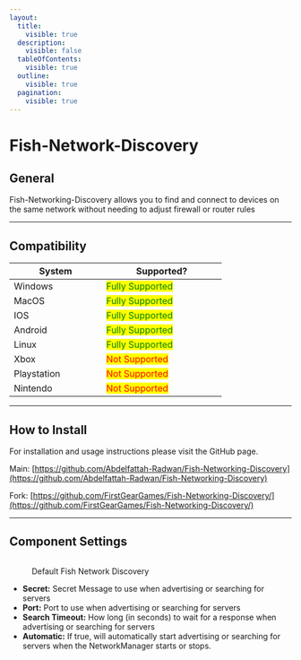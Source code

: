 ```yaml
---
layout:
  title:
    visible: true
  description:
    visible: false
  tableOfContents:
    visible: true
  outline:
    visible: true
  pagination:
    visible: true
---
```


# Fish-Network-Discovery

## General

Fish-Networking-Discovery allows you to find and connect to devices on the same network without needing to adjust firewall or router rules

***

## Compatibility

<table data-full-width="false"><thead><tr><th width="149">System</th><th width="198">Supported? </th></tr></thead><tbody><tr><td>Windows</td><td><mark style="color:green;">Fully Supported</mark></td></tr><tr><td>MacOS</td><td><mark style="color:green;">Fully Supported</mark></td></tr><tr><td>IOS</td><td><mark style="color:green;">Fully Supported</mark></td></tr><tr><td>Android</td><td><mark style="color:green;">Fully Supported</mark></td></tr><tr><td>Linux</td><td><mark style="color:green;">Fully Supported</mark></td></tr><tr><td>Xbox</td><td><mark style="color:red;">Not Supported</mark></td></tr><tr><td>Playstation</td><td><mark style="color:red;">Not Supported</mark></td></tr><tr><td>Nintendo</td><td><mark style="color:red;">Not Supported</mark></td></tr></tbody></table>

***

## How to Install

For installation and usage instructions please visit the GitHub page.

Main: [https://github.com/Abdelfattah-Radwan/Fish-Networking-Discovery](https://github.com/Abdelfattah-Radwan/Fish-Networking-Discovery)

Fork: [https://github.com/FirstGearGames/Fish-Networking-Discovery/](https://github.com/FirstGearGames/Fish-Networking-Discovery/)

***

## Component Settings

<figure><img src="../../../.gitbook/assets/network-discovery-component.png" alt=""><figcaption><p>Default Fish Network Discovery</p></figcaption></figure>

* **Secret:** Secret Message to use when advertising or searching for servers
* **Port:** Port to use when advertising or searching for servers
* **Search Timeout:** How long (in seconds) to wait for a response when advertising or searching for servers
* **Automatic:** If true, will automatically start advertising or searching for servers when the NetworkManager starts or stops.

